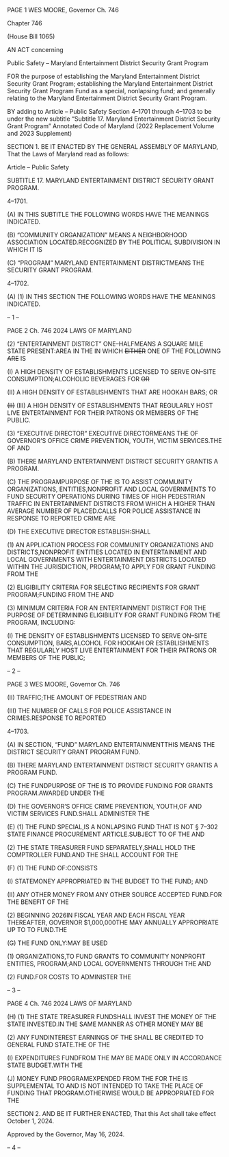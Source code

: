 PAGE 1
WES MOORE, Governor Ch. 746

Chapter 746

(House Bill 1065)

AN ACT concerning

Public Safety – Maryland Entertainment District Security Grant Program

FOR the purpose of establishing the Maryland Entertainment District Security Grant
Program; establishing the Maryland Entertainment District Security Grant
Program Fund as a special, nonlapsing fund; and generally relating to the Maryland
Entertainment District Security Grant Program.

BY adding to
Article – Public Safety
Section 4–1701 through 4–1703 to be under the new subtitle “Subtitle 17. Maryland
Entertainment District Security Grant Program”
Annotated Code of Maryland
(2022 Replacement Volume and 2023 Supplement)

SECTION 1. BE IT ENACTED BY THE GENERAL ASSEMBLY OF MARYLAND,
That the Laws of Maryland read as follows:

Article – Public Safety

SUBTITLE 17. MARYLAND ENTERTAINMENT DISTRICT SECURITY GRANT
PROGRAM.

4–1701.

(A) IN THIS SUBTITLE THE FOLLOWING WORDS HAVE THE MEANINGS
INDICATED.

(B) “COMMUNITY ORGANIZATION” MEANS A NEIGHBORHOOD ASSOCIATION
LOCATED.RECOGNIZED BY THE POLITICAL SUBDIVISION IN WHICH IT IS

(C) “PROGRAM” MARYLAND ENTERTAINMENT DISTRICTMEANS THE
SECURITY GRANT PROGRAM.

4–1702.

(A) (1) IN THIS SECTION THE FOLLOWING WORDS HAVE THE MEANINGS
INDICATED.

– 1 –

PAGE 2
Ch. 746 2024 LAWS OF MARYLAND

(2) “ENTERTAINMENT DISTRICT” ONE–HALFMEANS A SQUARE MILE
STATE PRESENT:AREA IN THE IN WHICH ~~EITHER~~ ONE OF THE FOLLOWING ~~ARE~~ IS

(I) A HIGH DENSITY OF ESTABLISHMENTS LICENSED TO SERVE
ON–SITE CONSUMPTION;ALCOHOLIC BEVERAGES FOR ~~OR~~

(II) A HIGH DENSITY OF ESTABLISHMENTS THAT ARE HOOKAH
BARS; OR

~~(II)~~ (III) A HIGH DENSITY OF ESTABLISHMENTS THAT
REGULARLY HOST LIVE ENTERTAINMENT FOR THEIR PATRONS OR MEMBERS OF THE
PUBLIC.

(3) “EXECUTIVE DIRECTOR” EXECUTIVE DIRECTORMEANS THE OF
GOVERNOR’S OFFICE CRIME PREVENTION, YOUTH, VICTIM SERVICES.THE OF AND

(B) THERE MARYLAND ENTERTAINMENT DISTRICT SECURITY GRANTIS A
PROGRAM.

(C) THE PROGRAMPURPOSE OF THE IS TO ASSIST COMMUNITY
ORGANIZATIONS, ENTITIES,NONPROFIT AND LOCAL GOVERNMENTS TO FUND
SECURITY OPERATIONS DURING TIMES OF HIGH PEDESTRIAN TRAFFIC IN
ENTERTAINMENT DISTRICTS FROM WHICH A HIGHER THAN AVERAGE NUMBER OF
PLACED.CALLS FOR POLICE ASSISTANCE IN RESPONSE TO REPORTED CRIME ARE

(D) THE EXECUTIVE DIRECTOR ESTABLISH:SHALL

(1) AN APPLICATION PROCESS FOR COMMUNITY ORGANIZATIONS AND
DISTRICTS,NONPROFIT ENTITIES LOCATED IN ENTERTAINMENT AND LOCAL
GOVERNMENTS WITH ENTERTAINMENT DISTRICTS LOCATED WITHIN THE
JURISDICTION, PROGRAM;TO APPLY FOR GRANT FUNDING FROM THE

(2) ELIGIBILITY CRITERIA FOR SELECTING RECIPIENTS FOR GRANT
PROGRAM;FUNDING FROM THE AND

(3) MINIMUM CRITERIA FOR AN ENTERTAINMENT DISTRICT FOR THE
PURPOSE OF DETERMINING ELIGIBILITY FOR GRANT FUNDING FROM THE
PROGRAM, INCLUDING:

(I) THE DENSITY OF ESTABLISHMENTS LICENSED TO SERVE
ON–SITE CONSUMPTION, BARS,ALCOHOL FOR HOOKAH OR ESTABLISHMENTS THAT
REGULARLY HOST LIVE ENTERTAINMENT FOR THEIR PATRONS OR MEMBERS OF THE
PUBLIC;

– 2 –

PAGE 3
WES MOORE, Governor Ch. 746

(II) TRAFFIC;THE AMOUNT OF PEDESTRIAN AND

(III) THE NUMBER OF CALLS FOR POLICE ASSISTANCE IN
CRIMES.RESPONSE TO REPORTED

4–1703.

(A) IN SECTION, “FUND” MARYLAND ENTERTAINMENTTHIS MEANS THE
DISTRICT SECURITY GRANT PROGRAM FUND.

(B) THERE MARYLAND ENTERTAINMENT DISTRICT SECURITY GRANTIS A
PROGRAM FUND.

(C) THE FUNDPURPOSE OF THE IS TO PROVIDE FUNDING FOR GRANTS
PROGRAM.AWARDED UNDER THE

(D) THE GOVERNOR’S OFFICE CRIME PREVENTION, YOUTH,OF AND
VICTIM SERVICES FUND.SHALL ADMINISTER THE

(E) (1) THE FUND SPECIAL,IS A NONLAPSING FUND THAT IS NOT
§ 7–302 STATE FINANCE PROCUREMENT ARTICLE.SUBJECT TO OF THE AND

(2) THE STATE TREASURER FUND SEPARATELY,SHALL HOLD THE
COMPTROLLER FUND.AND THE SHALL ACCOUNT FOR THE

(F) (1) THE FUND OF:CONSISTS

(I) STATEMONEY APPROPRIATED IN THE BUDGET TO THE
FUND; AND

(II) ANY OTHER MONEY FROM ANY OTHER SOURCE ACCEPTED
FUND.FOR THE BENEFIT OF THE

(2) BEGINNING 2026IN FISCAL YEAR AND EACH FISCAL YEAR
THEREAFTER, GOVERNOR $1,000,000THE MAY ANNUALLY APPROPRIATE UP TO TO
FUND.THE

(G) THE FUND ONLY:MAY BE USED

(1) ORGANIZATIONS,TO FUND GRANTS TO COMMUNITY NONPROFIT
ENTITIES, PROGRAM;AND LOCAL GOVERNMENTS THROUGH THE AND

(2) FUND.FOR COSTS TO ADMINISTER THE

– 3 –

PAGE 4
Ch. 746 2024 LAWS OF MARYLAND

(H) (1) THE STATE TREASURER FUNDSHALL INVEST THE MONEY OF THE
STATE INVESTED.IN THE SAME MANNER AS OTHER MONEY MAY BE

(2) ANY FUNDINTEREST EARNINGS OF THE SHALL BE CREDITED TO
GENERAL FUND STATE.THE OF THE

(I) EXPENDITURES FUNDFROM THE MAY BE MADE ONLY IN ACCORDANCE
STATE BUDGET.WITH THE

(J) MONEY FUND PROGRAMEXPENDED FROM THE FOR THE IS
SUPPLEMENTAL TO AND IS NOT INTENDED TO TAKE THE PLACE OF FUNDING THAT
PROGRAM.OTHERWISE WOULD BE APPROPRIATED FOR THE

SECTION 2. AND BE IT FURTHER ENACTED, That this Act shall take effect
October 1, 2024.

Approved by the Governor, May 16, 2024.

– 4 –